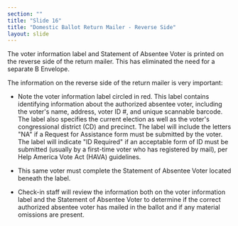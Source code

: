 ```yaml
---
section: ""
title: "Slide 16"
title: "Domestic Ballot Return Mailer - Reverse Side"
layout: slide
---
```


The voter information label and Statement of Absentee Voter is printed on the reverse side of the return mailer. This has eliminated the need for a separate B Envelope.

The information on the reverse side of the return mailer is very important:

- Note the voter information label circled in red. This label contains identifying information about the authorized absentee voter, including the voter's name, address, voter ID #, and unique scannable barcode. The label also specifies the current election as well as the voter's congressional district (CD) and precinct. The label will include the letters "NA" if a Request for Assistance form must be submitted by the voter. The label will indicate "ID Required" if an acceptable form of ID must be submitted (usually by a first-time voter who has registered by mail), per Help America Vote Act (HAVA) guidelines.

- This same voter must complete the Statement of Absentee Voter located beneath the label.

- Check-in staff will review the information both on the voter information label and the Statement of Absentee Voter to determine if the correct authorized absentee voter has mailed in the ballot and if any material omissions are present.